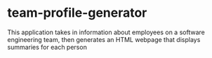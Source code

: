 # team-profile-generator
This application takes in information about employees on a software engineering team, then generates an HTML webpage that displays summaries for each person
